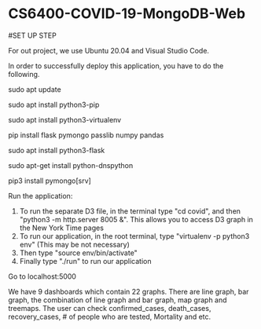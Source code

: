 # CS6400-COVID-19-MongoDB-Web

#SET UP STEP

For out project, we use Ubuntu 20.04 and Visual Studio Code.

In order to successfully deploy this application, you have to do the following.

sudo apt update

sudo apt install python3-pip

sudo apt install python3-virtualenv

pip install flask pymongo passlib numpy pandas

sudo apt install python3-flask

sudo apt-get install python-dnspython

pip3 install pymongo[srv]

Run the application: 
1. To run the separate D3 file, in the terminal type "cd covid", and then "python3 -m http.server 8005 &". This allows you to access D3 graph in the New York Time pages
2. To run our application, in the root terminal, type "virtualenv -p python3 env" (This may be not necessary)
3. Then type "source env/bin/activate"
4. Finally type "./run" to run our application

Go to localhost:5000

We have 9 dashboards which contain 22 graphs. There are line graph, bar graph, the combination of line graph and bar graph, map graph and treemaps. The user can check confirmed_cases, death_cases, recovery_cases, # of people who are tested, Mortality and etc.
